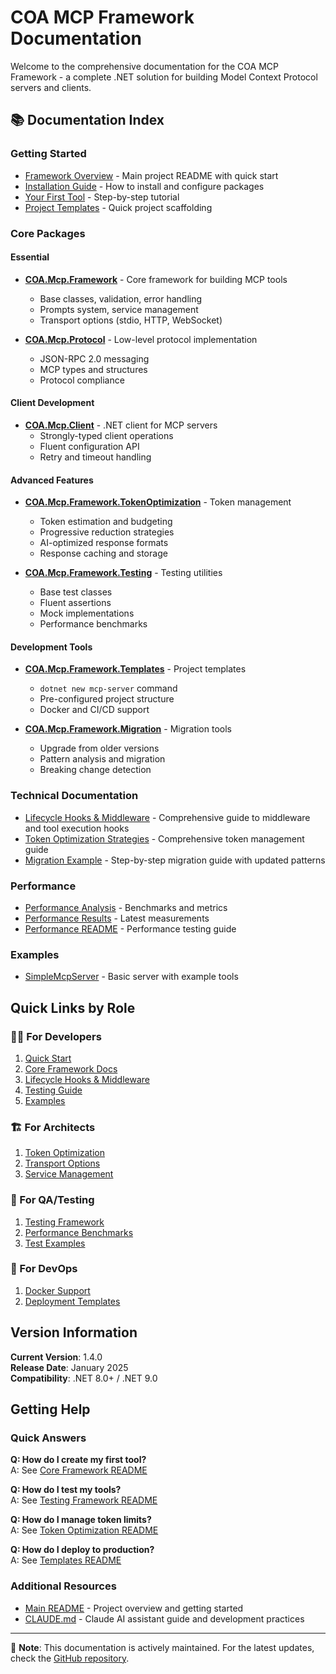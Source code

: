 # COA MCP Framework Documentation

Welcome to the comprehensive documentation for the COA MCP Framework - a complete .NET solution for building Model Context Protocol servers and clients.

## 📚 Documentation Index

### Getting Started
- [Framework Overview](../README.md) - Main project README with quick start
- [Installation Guide](#installation) - How to install and configure packages
- [Your First Tool](#first-tool) - Step-by-step tutorial
- [Project Templates](../src/COA.Mcp.Framework.Templates/README.md) - Quick project scaffolding

### Core Packages

#### Essential
- [**COA.Mcp.Framework**](../src/COA.Mcp.Framework/README.md) - Core framework for building MCP tools
  - Base classes, validation, error handling
  - Prompts system, service management
  - Transport options (stdio, HTTP, WebSocket)
  
- [**COA.Mcp.Protocol**](../src/COA.Mcp.Protocol/README.md) - Low-level protocol implementation
  - JSON-RPC 2.0 messaging
  - MCP types and structures
  - Protocol compliance

#### Client Development
- [**COA.Mcp.Client**](../src/COA.Mcp.Client/README.md) - .NET client for MCP servers
  - Strongly-typed client operations
  - Fluent configuration API
  - Retry and timeout handling

#### Advanced Features
- [**COA.Mcp.Framework.TokenOptimization**](../src/COA.Mcp.Framework.TokenOptimization/README.md) - Token management
  - Token estimation and budgeting
  - Progressive reduction strategies
  - AI-optimized response formats
  - Response caching and storage

- [**COA.Mcp.Framework.Testing**](../src/COA.Mcp.Framework.Testing/README.md) - Testing utilities
  - Base test classes
  - Fluent assertions
  - Mock implementations
  - Performance benchmarks

#### Development Tools
- [**COA.Mcp.Framework.Templates**](../src/COA.Mcp.Framework.Templates/README.md) - Project templates
  - `dotnet new mcp-server` command
  - Pre-configured project structure
  - Docker and CI/CD support

- [**COA.Mcp.Framework.Migration**](../src/COA.Mcp.Framework.Migration/README.md) - Migration tools
  - Upgrade from older versions
  - Pattern analysis and migration
  - Breaking change detection

### Technical Documentation
- [Lifecycle Hooks & Middleware](lifecycle-hooks.md) - Comprehensive guide to middleware and tool execution hooks
- [Token Optimization Strategies](technical/TOKEN_OPTIMIZATION_STRATEGIES.md) - Comprehensive token management guide  
- [Migration Example](technical/MIGRATION_EXAMPLE.md) - Step-by-step migration guide with updated patterns

### Performance
- [Performance Analysis](performance/PERFORMANCE_ANALYSIS.md) - Benchmarks and metrics
- [Performance Results](performance/PERFORMANCE_FINAL_RESULTS.md) - Latest measurements
- [Performance README](performance/README.md) - Performance testing guide

### Examples
- [SimpleMcpServer](../examples/SimpleMcpServer/README.md) - Basic server with example tools

## Quick Links by Role

### 👩‍💻 For Developers
1. [Quick Start](../README.md#-quick-start)
2. [Core Framework Docs](../src/COA.Mcp.Framework/README.md)
3. [Lifecycle Hooks & Middleware](lifecycle-hooks.md)
4. [Testing Guide](../src/COA.Mcp.Framework.Testing/README.md)
5. [Examples](../examples/SimpleMcpServer/)

### 🏗️ For Architects
1. [Token Optimization](../src/COA.Mcp.Framework.TokenOptimization/README.md)
2. [Transport Options](../src/COA.Mcp.Framework/README.md#transport-options)
3. [Service Management](../src/COA.Mcp.Framework/README.md#service-management)

### 🧪 For QA/Testing
1. [Testing Framework](../src/COA.Mcp.Framework.Testing/README.md)
2. [Performance Benchmarks](performance/)
3. [Test Examples](../src/COA.Mcp.Framework.Testing/README.md#testing-a-tool)

### 🚀 For DevOps
1. [Docker Support](../src/COA.Mcp.Framework.Templates/README.md#dockerfile)
2. [Deployment Templates](../src/COA.Mcp.Framework.Templates/README.md)

## Version Information

**Current Version**: 1.4.0  
**Release Date**: January 2025  
**Compatibility**: .NET 8.0+ / .NET 9.0

## Getting Help

### Quick Answers

**Q: How do I create my first tool?**  
A: See [Core Framework README](../src/COA.Mcp.Framework/README.md#quick-start)

**Q: How do I test my tools?**  
A: See [Testing Framework README](../src/COA.Mcp.Framework.Testing/README.md)

**Q: How do I manage token limits?**  
A: See [Token Optimization README](../src/COA.Mcp.Framework.TokenOptimization/README.md)

**Q: How do I deploy to production?**  
A: See [Templates README](../src/COA.Mcp.Framework.Templates/README.md#dockerfile)

### Additional Resources
- [Main README](../README.md) - Project overview and getting started
- [CLAUDE.md](../CLAUDE.md) - Claude AI assistant guide and development practices

---

📝 **Note**: This documentation is actively maintained. For the latest updates, check the [GitHub repository](https://github.com/anortham/COA-Mcp-Framework).